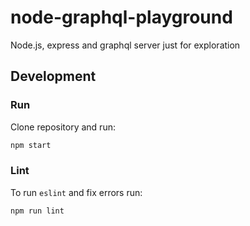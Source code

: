 # node-graphql-playground

Node.js, express and graphql server just for exploration

## Development

### Run

Clone repository and run:

```sh
npm start
```

### Lint

To run `eslint` and fix errors run:

```sh
npm run lint
```
